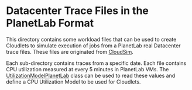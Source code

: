 # Datacenter Trace Files in the PlanetLab Format

This directory contains some workload files that can be used to create Cloudlets to simulate execution of jobs from a PlanetLab real Datacenter trace files.
These files are originated from [CloudSim](http://cloudbus.org/cloudsim).

Each sub-directory contains traces from a specific date. Each file contains CPU utilization measured at every 5 minutes in PlanetLab VMs.
The [UtilizationModelPlanetLab](cloudsim-plus/src/main/java/org/cloudbus/cloudsim/utilizationmodels/UtilizationModelPlanetLab.java) class can be used to read these values and define a CPU Utilization Model to be used for Cloudlets.